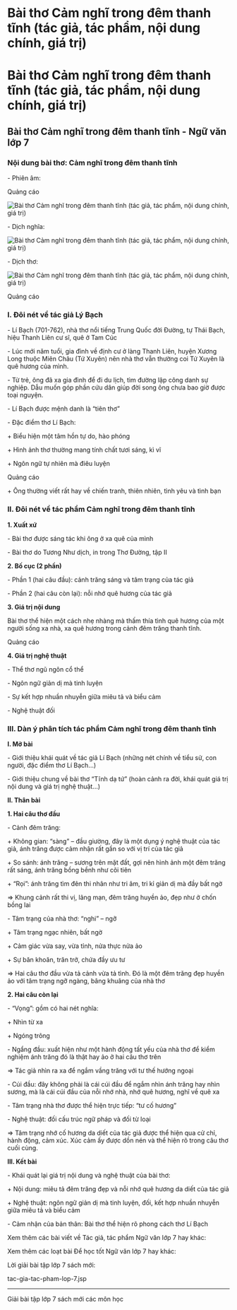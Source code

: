 # Bài thơ Cảm nghĩ trong đêm thanh tĩnh (tác giả, tác phẩm, nội dung chính, giá trị)

# Bài thơ Cảm nghĩ trong đêm thanh tĩnh (tác giả, tác phẩm, nội dung chính, giá trị)

## Bài thơ Cảm nghĩ trong đêm thanh tĩnh - Ngữ văn lớp 7

### Nội dung bài thơ: Cảm nghĩ trong đêm thanh tĩnh

\- Phiên âm:

Quảng cáo

![Bài thơ Cảm nghĩ trong đêm thanh tĩnh \(tác giả, tác phẩm, nội dung chính, giá trị\)](https://vietjack.com/ngu-van-7/images/cam-nghi-trong-dem-thanh-tinh.PNG)

\- Dịch nghĩa:

![Bài thơ Cảm nghĩ trong đêm thanh tĩnh \(tác giả, tác phẩm, nội dung chính, giá trị\)](https://vietjack.com/ngu-van-7/images/cam-nghi-trong-dem-thanh-tinh-1.PNG)

\- Dịch thơ:

![Bài thơ Cảm nghĩ trong đêm thanh tĩnh \(tác giả, tác phẩm, nội dung chính, giá trị\)](https://vietjack.com/ngu-van-7/images/cam-nghi-trong-dem-thanh-tinh-2.PNG)

Quảng cáo

### I. Đôi nét về tác giả Lý Bạch

\- Lí Bạch (701-762), nhà thơ nổi tiếng Trung Quốc đời Đường, tự Thái Bạch, hiệu Thanh Liên cư sĩ, quê ở Tam Cúc 

\- Lúc mới năm tuổi, gia đình về định cư ở làng Thanh Liên, huyện Xương Long thuộc Miên Châu (Tứ Xuyên) nên nhà thơ vẫn thường coi Tứ Xuyên là quê hương của mình. 

\- Từ trẻ, ông đã xa gia đình để đi du lịch, tìm đường lập công danh sự nghiệp. Dẫu muốn góp phần cứu dân giúp đời song ông chưa bao giờ được toại nguyện. 

\- Lí Bạch được mệnh danh là “tiên thơ” 

\- Đặc điểm thơ Lí Bạch: 

\+ Biểu hiện một tâm hồn tự do, hào phóng 

\+ Hình ảnh thơ thường mang tính chất tươi sáng, kì vĩ 

\+ Ngôn ngữ tự nhiên mà điêu luyện 

Quảng cáo

\+ Ông thường viết rất hay về chiến tranh, thiên nhiên, tình yêu và tình bạn 

### II. Đôi nét về tác phẩm Cảm nghĩ trong đêm thanh tĩnh

**1\. Xuất xứ**

\- Bài thơ được sáng tác khi ông ở xa quê của mình 

\- Bài thơ do Tương Như dịch, in trong Thơ Đường, tập II 

**2\. Bố cục (2 phần)**

\- Phần 1 (hai câu đầu): cảnh trăng sáng và tâm trạng của tác giả 

\- Phần 2 (hai câu còn lại): nỗi nhớ quê hương của tác giả 

**3\. Giá trị nội dung**

Bài thơ thể hiện một cách nhẹ nhàng mà thấm thía tình quê hương của một người sống xa nhà, xa quê hương trong cảnh đêm trăng thanh tĩnh. 

Quảng cáo

**4\. Giá trị nghệ thuật**

\- Thể thơ ngũ ngôn cổ thể 

\- Ngôn ngữ giản dị mà tinh luyện 

\- Sự kết hợp nhuần nhuyễn giữa miêu tả và biểu cảm 

\- Nghệ thuật đối 

### III. Dàn ý phân tích tác phẩm Cảm nghĩ trong đêm thanh tĩnh

**I. Mở bài**

\- Giới thiệu khái quát về tác giả Lí Bạch (những nét chính về tiểu sử, con người, đặc điểm thơ Lí Bạch…) 

\- Giới thiệu chung về bài thơ “Tĩnh dạ tứ” (hoàn cảnh ra đời, khái quát giá trị nội dung và giá trị nghệ thuật…) 

**II. Thân bài**

**1\. Hai câu thơ đầu**

\- Cảnh đêm trăng: 

\+ Không gian: “sàng” – đầu giường, đây là một dụng ý nghệ thuật của tác giả, ánh trăng được cảm nhận rất gần so với vị trí của tác giả 

\+ So sánh: ánh trăng – sương trên mặt đất, gợi nên hình ảnh một đêm trăng rất sáng, ánh trăng bồng bềnh như cõi tiên 

\+ “Rọi”: ánh trăng tìm đên thi nhân như tri âm, tri kỉ giản dị mà đầy bất ngờ 

⇒ Khung cảnh rất thi vị, lãng mạn, đêm trăng huyền ảo, đẹp như ở chốn bồng lai 

\- Tâm trạng của nhà thơ: “nghi” – ngỡ 

\+ Tâm trạng ngạc nhiên, bất ngờ 

\+ Cảm giác vừa say, vừa tỉnh, nửa thực nửa ảo 

\+ Sự băn khoăn, trăn trở, chứa đầy ưu tư 

⇒ Hai câu thơ đầu vừa tả cảnh vừa tả tình. Đó là một đêm trăng đẹp huyền ảo với tâm trạng ngỡ ngàng, bâng khuâng của nhà thơ 

**2\. Hai câu còn lại**

\- “Vọng”: gồm có hai nét nghĩa: 

\+ Nhìn từ xa 

\+ Ngóng trông 

\- Ngẩng đầu: xuất hiện như một hành động tất yếu của nhà thơ để kiểm nghiệm ánh trăng đó là thật hay ảo ở hai câu thơ trên 

⇒ Tác giả nhìn ra xa để ngắm vầng trăng với tư thế hướng ngoại 

\- Cúi đầu: đây không phải là cái cúi đầu để ngắm nhìn ánh trăng hay nhìn sương, mà là cái cúi đầu của nỗi nhớ nhà, nhớ quê hương, nghĩ về quê xa 

\- Tâm trạng nhà thơ được thể hiện trực tiếp: “tư cố hương” 

\- Nghệ thuật: đối cấu trúc ngữ pháp và đối từ loại 

⇒ Tâm trạng nhớ cố hương da diết của tác giả được thể hiện qua cử chỉ, hành động, cảm xúc. Xúc cảm ấy được dồn nén và thể hiện rõ trong câu thơ cuối cùng. 

**III. Kết bài**

\- Khái quát lại giá trị nội dung và nghệ thuật của bài thơ: 

\+ Nội dung: miêu tả đêm trăng đẹp và nỗi nhớ quê hương da diết của tác giả 

\+ Nghệ thuật: ngôn ngữ giản dị mà tinh luyện, đối, kết hợp nhuần nhuyễn giữa miêu tả và biểu cảm 

\- Cảm nhận của bản thân: Bài thơ thể hiện rõ phong cách thơ Lí Bạch 

Xem thêm các bài viết về Tác giả, tác phẩm Ngữ văn lớp 7 hay khác:

Xem thêm các loạt bài Để học tốt Ngữ văn lớp 7 hay khác:

Lời giải bài tập lớp 7 sách mới:

tac-gia-tac-pham-lop-7.jsp

* * *

Giải bài tập lớp 7 sách mới các môn học
